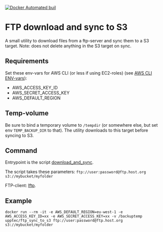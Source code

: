 [![Docker Automated buil](https://img.shields.io/docker/automated/jrottenberg/ffmpeg.svg?maxAge=2592000)](https://hub.docker.com/r/upptec/ftp_sync_to_s3)

# FTP download and sync to S3
A small utility to download files from a ftp-server and sync them to a S3 target.
Note: does not delete anything in the S3 target on sync.


## Requirements

Set these env-vars for AWS CLI (or less if using EC2-roles) (see [AWS CLI ENV-vars](http://docs.aws.amazon.com/cli/latest/userguide/cli-chap-getting-started.html#cli-environment)):
  * AWS_ACCESS_KEY_ID
  * AWS_SECRET_ACCESS_KEY
  * AWS_DEFAULT_REGION

## Temp-volume

Be sure to bind a temporary volume to `/tempdir` (or somewhere else, but set env `TEMP_BACKUP_DIR` to that).
The utility downloads to this target before syncing to S3.

## Command
Entrypoint is the script [download_and_sync](download_and_sync).

The script takes these parameters:
    `ftp://user:password@ftp.host.org s3://mybucket/myfolder`

FTP-client: [lftp](http://lftp.yar.ru/).


## Example

`docker run --rm -it -e AWS_DEFAULT_REGION=eu-west-1 -e AWS_ACCESS_KEY_ID=xx -e AWS_SECRET_ACCESS_KEY=xx -v /backuptemp upptec/ftp_sync_to_s3 ftp://user:password@ftp.host.org s3://mybucket/myfolder`
